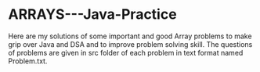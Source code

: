 # ARRAYS---Java-Practice

Here are my solutions of some important and good Array problems to make grip over Java and DSA and to improve problem solving skill. 
The questions of problems are given in src folder of each problem in text format named Problem.txt.
